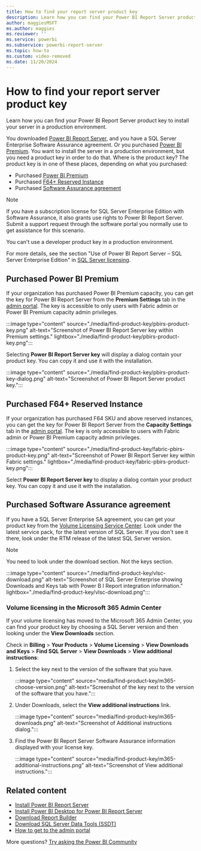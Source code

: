 ```yaml
---
title: How to find your report server product key
description: Learn how you can find your Power BI Report Server product key to install your server in a production environment.
author: maggiesMSFT
ms.author: maggies
ms.reviewer: ''
ms.service: powerbi
ms.subservice: powerbi-report-server
ms.topic: how-to
ms.custom: video-removed
ms.date: 11/20/2024
---
```

# How to find your report server product key

Learn how you can find your Power BI Report Server product key to install your server in a production environment.

You downloaded [Power BI Report Server](get-started.md), and you have a SQL Server Enterprise Software Assurance agreement. Or you purchased [Power BI Premium](../enterprise/service-premium-what-is.md). You want to install the server in a production environment, but you need a product key in order to do that. Where is the product key? The product key is in one of these places, depending on what you purchased:

- Purchased [Power BI Premium](#purchased-power-bi-premium)
- Purchased [F64+ Reserved Instance](#purchased-f64-reserved-instance)
- Purchased [Software Assurance agreement](#purchased-software-assurance-agreement)

> [!NOTE]
> If you have a subscription license for SQL Server Enterprise Edition with Software Assurance, it also grants use rights to Power BI Report Server. Submit a support request through the software portal you normally use to get assistance for this scenario.
>
> You can't use a developer product key in a production environment.
>
> For more details, see the section "Use of Power BI Report Server – SQL Server Enterprise Edition" in [SQL Server licensing](https://www.microsoft.com/licensing/terms/productoffering/SQLServer/EAEAS).

## Purchased Power BI Premium
If your organization has purchased Power BI Premium capacity, you can get the key for Power BI Report Server from the **Premium Settings** tab in the [admin portal](/fabric/admin/admin-center#how-to-get-to-the-admin-portal). The key is accessible to only users with Fabric admin or Power BI Premium capacity admin privileges.

:::image type="content" source="./media/find-product-key/pbirs-product-key.png" alt-text="Screenshot of Power BI Report Server key within Premium settings." lightbox="./media/find-product-key/pbirs-product-key.png":::

Selecting **Power BI Report Server key** will display a dialog contain your product key. You can copy it and use it with the installation.

:::image type="content" source="./media/find-product-key/pbirs-product-key-dialog.png" alt-text="Screenshot of Power BI Report Server product key.":::

## Purchased F64+ Reserved Instance
If your organization has purchased F64 SKU and above reserved instances, you can get the key for Power BI Report Server from the **Capacity Settings** tab in the [admin portal](/fabric/admin/admin-center#how-to-get-to-the-admin-portal). The key is only accessible to users with Fabric admin or Power BI Premium capacity admin privileges.

:::image type="content" source="./media/find-product-key/fabric-pbirs-product-key.png" alt-text="Screenshot of Power BI Report Server key within Fabric settings." lightbox="./media/find-product-key/fabric-pbirs-product-key.png":::

Select **Power BI Report Server key** to display a dialog contain your product key. You can copy it and use it with the installation.

## Purchased Software Assurance agreement
If you have a SQL Server Enterprise SA agreement, you can get your product key from the [Volume Licensing Service Center](https://www.microsoft.com/Licensing/servicecenter/). Look under the latest service pack, for the latest version of SQL Server. If you don't see it there, look under the RTM release of the latest SQL Server version.

> [!NOTE]
> You need to look under the download section. Not the keys section.

:::image type="content" source="./media/find-product-key/vlsc-download.png" alt-text="Screenshot of SQL Server Enterprise showing Downloads and Keys tab with Power B I Report integration information." lightbox="./media/find-product-key/vlsc-download.png":::

### Volume licensing in the Microsoft 365 Admin Center

If your volume licensing has moved to the Microsoft 365 Admin Center, you can find your product key by choosing a SQL Server version and then looking under the **View Downloads** section. 

Check in **Billing** > **Your Products** > **Volume Licensing** > **View Downloads and Keys** > **Find SQL Server** > **View Downloads** > **View additional instructions**:

1. Select the key next to the version of the software that you have.

    :::image type="content" source="media/find-product-key/m365-choose-version.png" alt-text="Screenshot of the key next to the version of the software that you have.":::

1. Under Downloads, select the **View additional instructions** link.

    :::image type="content" source="media/find-product-key/m365-downloads.png" alt-text="Screenshot of Additional instructions dialog.":::

1. Find the Power BI Report Server Software Assurance information displayed with your license key.

    :::image type="content" source="media/find-product-key/m365-additional-instructions.png" alt-text="Screenshot of View additional instructions.":::

## Related content

* [Install Power BI Report Server](install-report-server.md)  
* [Install Power BI Desktop for Power BI Report Server](install-powerbi-desktop.md)  
* [Download Report Builder](https://www.microsoft.com/download/details.aspx?id=53613)  
* [Download SQL Server Data Tools (SSDT)](/sql/ssdt/download-sql-server-data-tools-ssdt)
* [How to get to the admin portal](/fabric/admin/admin-center#how-to-get-to-the-admin-portal)

More questions? [Try asking the Power BI Community](https://community.powerbi.com/)
